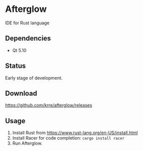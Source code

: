 # Afterglow
IDE for Rust language

## Dependencies
- Qt 5.10

## Status
Early stage of development.

## Download
https://github.com/krre/afterglow/releases

## Usage
1. Install Rust from https://www.rust-lang.org/en-US/install.html
2. Install Racer for code completion:
    ```cargo install racer```
3. Run Afterglow.
